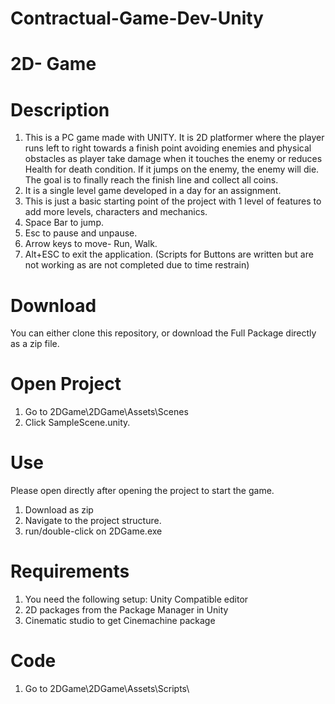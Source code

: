 # Contractual-Game-Dev-Unity

# 2D- Game
# Description
 1.  This is a PC game made with UNITY. It is 2D platformer where the player runs left to right towards a finish point avoiding enemies and physical obstacles as player take damage when it touches the enemy or reduces Health for death condition. If it jumps on the enemy, the enemy will die. The goal is to finally reach the finish line and collect all coins. 
 2.  It is a single level game developed in a day for an assignment. 
 3.  This is just a basic starting point of the project with 1 level of features to add more levels, characters and mechanics.
 4.  Space Bar to jump. 
 5.  Esc to pause and unpause. 
 6.  Arrow keys to move- Run, Walk.
 7.  Alt+ESC to exit the application. (Scripts for Buttons are written but are not working as are not completed due to time restrain)

# Download
You can either clone this repository, or download the Full Package directly as a zip file.

# Open Project
 1. Go to 2DGame\2DGame\Assets\Scenes
 2. Click SampleScene.unity.

# Use
Please open directly after opening the project to start the game.
 1. Download as zip
 2. Navigate to the project structure.
 3. run/double-click on 2DGame.exe

# Requirements
1. You need the following setup: Unity Compatible editor
2. 2D packages from the Package Manager in Unity
3. Cinematic studio to get Cinemachine package

# Code
 1. Go to 2DGame\2DGame\Assets\Scripts\



